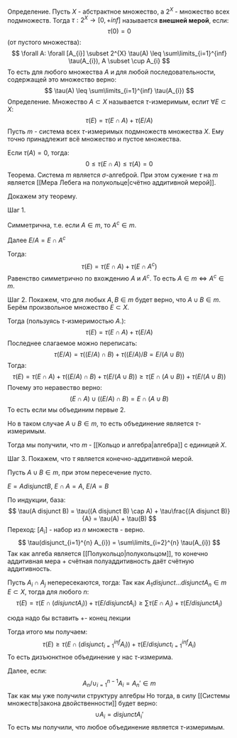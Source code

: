 Определение. Пусть $X$ - абстрактное множество, а $2^{X}$ - множество всех подмножеств.
Тогда $\tau: 2^{X} \rightarrow [0, +inf]$ называется **внешней мерой**, если:
$$
\tau(0) = 0
$$
(от пустого множества):
$$
\forall A: \forall [A_{i}] \subset 2^{X} \tau(A) \leq \sum\limits_{i=1}^{inf} \tau(A_{i}), A \subset \cup A_{i}
$$
То есть для любого множества $A$ и для любой последовательности, содержащей это множество верно:
$$
\tau(A) \leq \sum\limits_{i=1}^{inf} \tau(A_{i})
$$
Определение. Множество $A \subset X$ называется $\tau$-измеримым, еслит $\forall E \subset X$:
$$
\tau(E) = \tau(E \cap A) + \tau(E / A)
$$
Пусть $m$ - система всех $\tau$-измеримых подмножеств множества $X$.
Ему точно принадлежит всё множество и пустое множества.

Если $\tau(A) = 0$, тогда:
$$
0 \leq \tau(E \cap A) \leq \tau(A) = 0
$$
Теорема. Система $m$ является $\sigma$-алгеброй. При этом сужение $\tau$ на $m$ является [[Мера Лебега на полукольце|счётно аддитивной мерой]].

Докажем эту теорему.

Шаг 1.

Симметрична, т.е. если $A \in m$, то $A^{c} \in m$.

Далее $E / A = E \cap A^{c}$

Тогда:
$$
\tau(E) = \tau(E \cap A) + \tau(E \cap A^{c})
$$
Равенство симметрично по вхождению $A$ и $A^{c}$.
То есть $A \in m \iff A^{c} \in m$.

Шаг 2. Покажем, что для любых $A, B \in m$ будет верно, что $A \cup B \in m$.
Берём произвольное множество $E \subset X$.

Тогда (пользуясь $\tau$-измеримостью $A$.):
$$
\tau(E) = \tau(E \cap A) + \tau(E / A)
$$
Последнее слагаемое можно переписать:
$$
\tau(E / A) = \tau((E / A) \cap B) + \tau((E / A) / B = E / (A \cup B))
$$
Тогда:
$$
\tau(E) = \tau(E \cap A) + \tau((E / A) \cap B) + \tau(E / (A \cup B)) \geq \tau(E \cap (A \cup B)) + \tau(E / (A \cup B))
$$
Почему это неравество верно:
$$
(E \cap A) \cup ((E / A) \cap B) = E \cap (A \cup B)
$$
То есть если мы объединим первые 2.

Но в таком случае $A \cup B \in m$, то есть объединение является $\tau$-измеримым.

Тогда мы получили, что $m$ - [[Кольцо и алгебра|алгебра]] с единицей $X$.

Шаг 3. Покажем, что $\tau$ является конечно-аддитивной мерой.

Пусть $A \cup B \in m$, при этом пересечение пусто.

$E = A disjunct B$, $E \cap A = A$, $E / A = B$

По индукции, база:
$$
\tau(A disjunct B) = \tau((A disjunct B) \cap A) + \tau\frac{(A disjunct B)}{A} = \tau(A) + \tau(B)
$$
Переход:
$[A_{i}]$ - набор из $n$ множеств - верно.
$$
\tau(disjunct_{i=1}^{n} A_{i}) = \sum\limits_{i=2}^{n} \tau(A_{i})
$$
Так как алгеба является [[Полукольцо|полукольцом]], то конечно аддитивная мера + счётная полуаддитивность даёт счётную аддитивность.

Пусть $A_{i} \cap A_{j}$ непересекаются, тогда:
Так как $A_{1} disjunct ... disjunct A_{n} \in m$
$E \subset X$, тогда для любого $n$:
$$
\tau(E) = \tau(E \cap(disjunct A_{i})) + \tau(E / disjunct A_{i}) \geq \sum\limits \tau(E \cap A_{i}) + \tau(E / disjunct A_{i})
$$

сюда надо бы вставить +- конец лекции

Тогда итого мы получаем:
$$
\tau(E) \geq \tau(E \cap(disjunct_{i=1}^{inf} A_{i})) + \tau(E / disjunct_{i=1}^{inf} A_{i})
$$
То есть дизъюнктное объединение у нас $\tau$-измерима.

Далее, если:
$$
A_{n} / \cup_{i=1}^{n-1} A_{i} = A_{n}' \in m
$$
Так как мы уже получили структуру алгебры
Но тогда, в силу [[Системы множеств|закона двойственности]] будет верно:
$$
\cup A_{i} = disjunct A_{i}'
$$
То есть мы получили, что любое объединение является $\tau$-измеримым.



